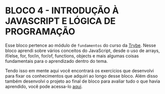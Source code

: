 # BLOCO 4 - INTRODUÇÃO À JAVASCRIPT E LÓGICA DE PROGRAMAÇÃO

Esse bloco pertence ao módulo de `fundamentos` do curso da [Trybe](https://www.betrybe.com/). Nesse bloco aprendi sobre vários conceitos do JavaScript, desde o uso de arrays, if/else, for, for/in, for/of, functions, objects e mais algumas coisas fundamentais para o aprendizado dentro do tema.

Tendo isso em mente aqui você encontrará os exercí­cios que desenvolvi para fixar os conhecimentos que adquiri ao longo desse bloco. Além disso também desenvolvi o projeto ao final de bloco para avaliar tudo o que havia aprendido, você pode acessa-lo [aqui](https://github.com/tryber/sd-023-a-project-playground-functions/pull/188).
